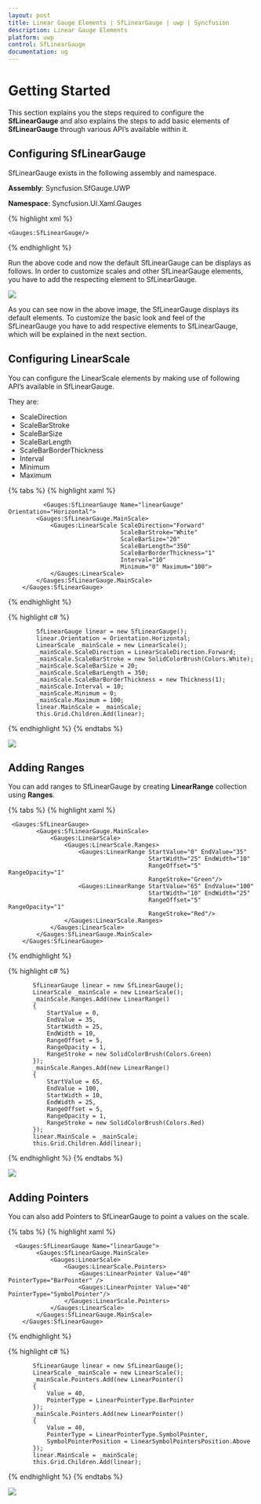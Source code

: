 ```yaml
---
layout: post
title: Linear Gauge Elements | SfLinearGauge | uwp | Syncfusion
description: Linear Gauge Elements 
platform: uwp
control: SfLinearGauge
documentation: ug
---
```


# Getting Started

This section explains you the steps required to configure the **SfLinearGauge** and also explains the steps to add basic elements of **SfLinearGauge** through various API’s available within it.

## Configuring SfLinearGauge

SfLinearGauge exists in the following assembly and namespace.

**Assembly**: Syncfusion.SfGauge.UWP

**Namespace**: Syncfusion.UI.Xaml.Gauges

{% highlight xml %}

    <Gauges:SfLinearGauge/>

{% endhighlight %}

Run the above code and now the default SfLinearGauge can be displays as follows. In order to customize scales and other SfLinearGauge elements, you have to add the respecting element to SfLinearGauge.

![](Getting-Started_images/Getting-Started_img.png)

As you can see now in the above image, the SfLinearGauge displays its default elements. To customize the basic look and feel of the SfLinearGauge you have to add respective elements to SfLinearGauge, which will be explained in the next section.

## Configuring LinearScale 

You can configure the LinearScale elements by making use of following API’s available in SfLinearGauge.

They are:

* ScaleDirection
* ScaleBarStroke
* ScaleBarSize
* ScaleBarLength
* ScaleBarBorderThickness
* Interval
* Minimum
* Maximum

{% tabs %}
{% highlight xaml %}

              <Gauges:SfLinearGauge Name="linearGauge" Orientation="Horizontal">
            <Gauges:SfLinearGauge.MainScale>
                <Gauges:LinearScale ScaleDirection="Forward"
                                    ScaleBarStroke="White" 
                                    ScaleBarSize="20" 
                                    ScaleBarLength="350"
                                    ScaleBarBorderThickness="1"
                                    Interval="10"
                                    Minimum="0" Maximum="100">
                </Gauges:LinearScale>
            </Gauges:SfLinearGauge.MainScale>
        </Gauges:SfLinearGauge> 

{% endhighlight %}

{% highlight c# %}

            SfLinearGauge linear = new SfLinearGauge();
            linear.Orientation = Orientation.Horizontal;
            LinearScale _mainScale = new LinearScale();
            _mainScale.ScaleDirection = LinearScaleDirection.Forward;
            _mainScale.ScaleBarStroke = new SolidColorBrush(Colors.White);
            _mainScale.ScaleBarSize = 20;
            _mainScale.ScaleBarLength = 350;
            _mainScale.ScaleBarBorderThickness = new Thickness(1);
            _mainScale.Interval = 10;
            _mainScale.Minimum = 0;
            _mainScale.Maximum = 100;
            linear.MainScale = _mainScale;
            this.Grid.Children.Add(linear);

{% endhighlight %}
{% endtabs %}

![](Getting-Started_images/Getting-Started_img1.jpeg)

## Adding Ranges 

You can add ranges to SfLinearGauge by creating **LinearRange** collection using **Ranges**.

{% tabs %}
{% highlight xaml %}

     <Gauges:SfLinearGauge>
            <Gauges:SfLinearGauge.MainScale>
                <Gauges:LinearScale>
                    <Gauges:LinearScale.Ranges>
                        <Gauges:LinearRange StartValue="0" EndValue="35" 
                                            StartWidth="25" EndWidth="10" 
                                            RangeOffset="5" RangeOpacity="1"
                                            RangeStroke="Green"/>
                        <Gauges:LinearRange StartValue="65" EndValue="100" 
                                            StartWidth="10" EndWidth="25" 
                                            RangeOffset="5" RangeOpacity="1"
                                            RangeStroke="Red"/>
                    </Gauges:LinearScale.Ranges>
                </Gauges:LinearScale>
            </Gauges:SfLinearGauge.MainScale>
        </Gauges:SfLinearGauge>


{% endhighlight %}

{% highlight c# %}

           SfLinearGauge linear = new SfLinearGauge();
           LinearScale _mainScale = new LinearScale();
           _mainScale.Ranges.Add(new LinearRange()
           {
               StartValue = 0,
               EndValue = 35,
               StartWidth = 25,
               EndWidth = 10,
               RangeOffset = 5,
               RangeOpacity = 1,
               RangeStroke = new SolidColorBrush(Colors.Green)
           });
           _mainScale.Ranges.Add(new LinearRange() 
           { 
               StartValue = 65,
               EndValue = 100, 
               StartWidth = 10, 
               EndWidth = 25,
               RangeOffset = 5,
               RangeOpacity = 1,
               RangeStroke = new SolidColorBrush(Colors.Red) 
           });
           linear.MainScale = _mainScale;
           this.Grid.Children.Add(linear);

{% endhighlight %}
{% endtabs %}

![](Getting-Started_images/Getting-Started_img2.jpeg)

## Adding Pointers 

You can also add Pointers to SfLinearGauge to point a values on the scale.

{% tabs %}
{% highlight xaml %}

      <Gauges:SfLinearGauge Name="linearGauge">
            <Gauges:SfLinearGauge.MainScale>
                <Gauges:LinearScale>
                    <Gauges:LinearScale.Pointers>
                        <Gauges:LinearPointer Value="40" PointerType="BarPointer" />
                        <Gauges:LinearPointer Value="40" PointerType="SymbolPointer"/>
                    </Gauges:LinearScale.Pointers>
                </Gauges:LinearScale>
            </Gauges:SfLinearGauge.MainScale>
        </Gauges:SfLinearGauge>

{% endhighlight %}

{% highlight c# %}

           SfLinearGauge linear = new SfLinearGauge();
           LinearScale _mainScale = new LinearScale();
           _mainScale.Pointers.Add(new LinearPointer()
           {
               Value = 40,
               PointerType = LinearPointerType.BarPointer
           });
           _mainScale.Pointers.Add(new LinearPointer()
           {
               Value = 40,
               PointerType = LinearPointerType.SymbolPointer,
               SymbolPointerPosition = LinearSymbolPointersPosition.Above
           });
           linear.MainScale = _mainScale;
           this.Grid.Children.Add(linear);

{% endhighlight %}
{% endtabs %}

![](Getting-Started_images/Getting-Started_img3.jpeg)
